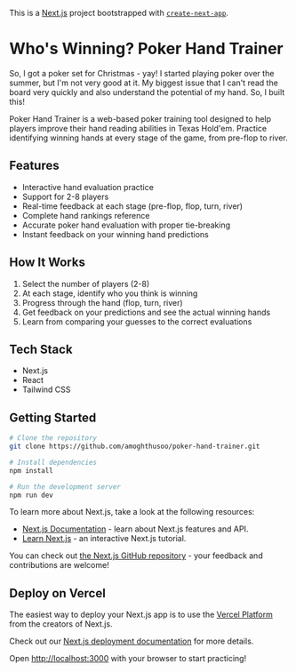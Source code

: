 This is a [Next.js](https://nextjs.org) project bootstrapped with [`create-next-app`](https://github.com/vercel/next.js/tree/canary/packages/create-next-app).

# Who's Winning? Poker Hand Trainer

So, I got a poker set for Christmas - yay! I started playing poker over the summer, but I'm not very good at it. My biggest issue that I can't read the board very quickly and also understand the potential of my hand. So, I built this!

Poker Hand Trainer is a web-based poker training tool designed to help players improve their hand reading abilities in Texas Hold'em. Practice identifying winning hands at every stage of the game, from pre-flop to river.

## Features
- Interactive hand evaluation practice
- Support for 2-8 players
- Real-time feedback at each stage (pre-flop, flop, turn, river)
- Complete hand rankings reference
- Accurate poker hand evaluation with proper tie-breaking
- Instant feedback on your winning hand predictions

## How It Works
1. Select the number of players (2-8)
2. At each stage, identify who you think is winning
3. Progress through the hand (flop, turn, river)
4. Get feedback on your predictions and see the actual winning hands
5. Learn from comparing your guesses to the correct evaluations

## Tech Stack
- Next.js
- React
- Tailwind CSS

## Getting Started
```bash
# Clone the repository
git clone https://github.com/amoghthusoo/poker-hand-trainer.git

# Install dependencies
npm install

# Run the development server
npm run dev
```

To learn more about Next.js, take a look at the following resources:

- [Next.js Documentation](https://nextjs.org/docs) - learn about Next.js features and API.
- [Learn Next.js](https://nextjs.org/learn) - an interactive Next.js tutorial.

You can check out [the Next.js GitHub repository](https://github.com/vercel/next.js) - your feedback and contributions are welcome!

## Deploy on Vercel

The easiest way to deploy your Next.js app is to use the [Vercel Platform](https://vercel.com/new?utm_medium=default-template&filter=next.js&utm_source=create-next-app&utm_campaign=create-next-app-readme) from the creators of Next.js.

Check out our [Next.js deployment documentation](https://nextjs.org/docs/app/building-your-application/deploying) for more details.

Open [http://localhost:3000](http://localhost:3000) with your browser to start practicing!